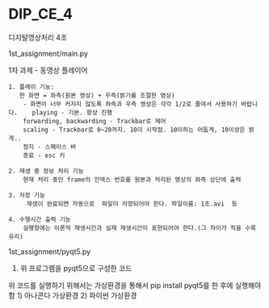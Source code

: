 # DIP_CE_4
디지털영상처리 4조

1st_assignment/main.py 

1차 과제 - 동영상 플레이어

    1. 플레이 기능:
       한 화면 = 좌측(원본 영상) + 우측(밝기를 조절한 영상)
        - 화면이 너무 커지지 않도록 좌측과 우측 영상은 각각 1/2로 줄여서 사용하기 바랍니다.    playing - 기본. 항상 진행
        forwarding, backwarding - Trackbar로 제어
        scaling - Trackbar로 0~20까지. 10이 시작점. 10이하는 어둡게, 10이상은 밝게..
        정지 - 스페이스 바
        종료 - esc 키

    2. 재생 중 정보 처리 기능
        현재 처리 중인 frame의 인덱스 번호를 원본과 처리된 영상의 좌측 상단에 출력

    3. 저장 기능
         재생이 완료되면 자동으로  파일이 저장되어야 한다. 파일이름: 1조.avi  등

    4. 수행시간 출력 기능
        실행창에는 이론적 재생시간과 실제 재생시간이 표현되어야 한다.(그 차이가 적을 수록 유리)

1st_assignment/pyqt5.py

1. 위 프로그램을 pyqt5으로 구성한 코드

  위 코드를 실행하기 위해서는 가상환경을 통해서 pip install pyqt5를 한 후에 실행해야함
    1) 아나콘다 가상환경
    2) 파이썬 가상환경
